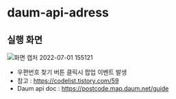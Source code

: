 # daum-api-adress

## 실행 화면

![화면 캡처 2022-07-01 155121](https://user-images.githubusercontent.com/73927761/176840367-111b0a94-6a4b-4ea8-a60d-587d5741656c.png)

- 우편번호 찾기 버튼 클릭시 팝업 이벤트 발생
- 참고 : https://codelist.tistory.com/59
- Daum api doc : https://postcode.map.daum.net/guide
